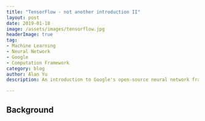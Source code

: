 ```yaml
---
title: "TensorFlow - not another introduction II"
layout: post
date: 2019-01-18
image: /assets/images/tensorflow.jpg
headerImage: true
tag:
- Machine Learning
- Neural Network
- Google
- Computation Framework
category: blog
author: Alan Yu
description: An introduction to Google's open-source neural network framework tensorflow

---
```


## Background 










